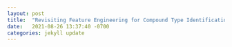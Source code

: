 ```yaml
---
layout: post
title:  "Revisiting Feature Engineering for Compound Type Identification in Sanskrit"
date:   2021-08-26 13:37:40 -0700
categories: jekyll update
---
```


